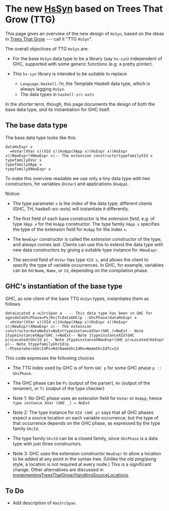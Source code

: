 # The new [HsSyn](implementing-trees-that-grow/hs-syn) based on Trees That Grow (TTG)


This page gives an overview of the new design of `HsSyn`, based on the ideas in [Trees That Grow](https://www.microsoft.com/en-us/research/publication/trees-that-grow/) --- call it "TTG `HsSyn`".


The overall objectives of TTG `HsSyn` are:

- For the base `HsSyn` data type to be a library (say `hs-syn`) independent of GHC,
  supported with some generic functions (e.g. a pretty printer).

- This `hs-syn` library is intended to be suitable to replace

  - `Language.Haskell.TH`, the Template Haskell data type, which is always lagging `HsSyn`.
  - The data types in `haskell-src-exts`


In the shorter term, though, this page documents the design of both the base data type, *and* its instantiation for GHC itself.

## The base data type


The base data type looks like this:

```
dataHsExpr x
  =HsVar(XVar x)(XId x)|HsApp(XApp x)(HsExpr x)(HsExpr x)|NewExpr(XNewExpr x)-- The extension constructortypefamilyXId x
typefamilyXVar x
typefamilyXApp x
tyepfamilyXNewExpr x
```


To make this overview readable we use only a tiny data type with two constructors,
for variables (`HsVar`) and applications (`HsApp`).


Notice:

- The type parameter `x` is the *index* of the data type; different clients (GHC, TH, haskell-src-exts) will instantiate it differently.

- The first field of each base constructor is the *extension field*, e.g. of type `XApp x` for the `HsApp` constructor.  The type family `XApp x` specifies the type of the extension field for `HsApp` for the index `x`.

- The `NewExpr` constructor is called the *extension constructor* of the type, and always comes last.  Clients can use this to extend the data type with new data constructors by giving a suitable type instance for `XNewExpr`.

- The second field of `HsVar` has type `XId x`, and allows the client to specify the type of variable occurrences.  In GHC, for example, variables can be `RdrName`, `Name`, or `Id`, depending on the compilation phase.

## GHC's instantiation of the base type


GHC, as one client of the base TTG `HsSyn` types, instantiates them as follows.

```
dataLocated a =LSrcSpan a   -- This data type has been in GHC for agesdataGhcPhase=Ps|Rn|TcdataGHC(p ::GhcPhase)dataHsExpr x
  =HsVar(XVar x)(XId x)|HsApp(XApp x)(HsExpr x)(HsExpr x)|NewExpr(XNewExpr x)-- The extension constructordataNoExt=NoExttypeinstanceXVar(GHC_)=NoExt-- Note 1typeinstanceXApp(GHC_)=NoExt-- Note 1typeinstanceXId(GHC p)=Located(GhcId p)-- Note 2typeinstanceXNewExpr(GHC p)=Located(HsExpr p)-- Note 3typefamilyGhcId(p ::Phase)whereGhcIdPs=RdrNameGhcIdRn=NameGhcIdTc=Id
```


This code expresses the following choices

- The TTG index used by GHC is of form `GHC p` for some GHC phase `p :: GhcPhase`.

- The GHC phase can be `Ps` (output of the parser), `Rn` (output of the renamer), or `Tc` (output of the type checker)

- Note 1: No GHC phase uses an extension field for `HsVar` or `HsApp`; hence `type instance XVar (GHC _) = NoExt`

- Note 2: The type instance for `XId (GHC p)` says that all GHC phases expect a source location on each variable occurrence; but the type of that occurrence depends on the GHC phase, as expressed by the type family `GhcId`.

- The type family `GhcId` can be a closed family, since `GhcPhase` is a data type with just three constructors.

- Note 3: GHC uses the extension constructor `NewExpr` to allow a location to be added at any point in the syntax tree.  (Unlike the old ping/pong style, a location is not required at every node.)  This is a significant change.  Other alternatives are discussed in [ImplementingTreesThatGrow/HandlingSourceLocations](implementing-trees-that-grow/handling-source-locations).

## To Do

- Add description of `HasSrcSpan`.
